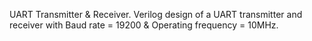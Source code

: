 UART Transmitter & Receiver.
Verilog design of a UART transmitter and receiver with Baud rate = 19200 & Operating frequency = 10MHz.
